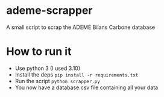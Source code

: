 # ademe-scrapper

A small script to scrap the ADEME Bilans Carbone database

# How to run it

- Use python 3 (I used 3.10)
- Install the deps `pip install -r requirements.txt`
- Run the script `python scrapper.py`
- You now have a database.csv file containing all your data